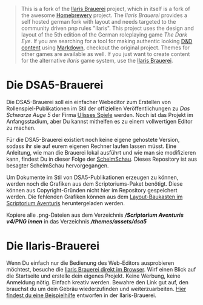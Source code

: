 > This is a fork of the [Ilaris Brauerei](https://github.com/Ilaris-Tools/IlarisBrauerei) project, which in itself is a fork of the awesome [Homebrewery](https://homebrewery.naturalcrit.com) project. The *Ilaris Brauerei* provides a self hosted german fork with layout and needs targeted to the community driven pnp rules "Ilaris". This project uses the design and layout of the 5th edition of the German roleplaying game *The Dark Eye*. If you are searching for a tool for making authentic looking [D&D content](https://dnd.wizards.com/products/tabletop-games/rpg-products/rpg_playershandbook) using [Markdown](https://github.com/adam-p/markdown-here/wiki/Markdown-Cheatsheet), checkout the original project. Themes for other games are available as well. If you just want to create content for the alternative *Ilaris* game system, use the [Ilaris Brauerei](https://brauerei.ilaris-online.de/).
 
# Die DSA5-Brauerei

Die DSA5-Brauerei soll ein einfacher Webeditor zum Erstellen von Rollenspiel-Publikationen im Stil der offiziellen Veröffentlichungen zu *Das Schwarze Auge 5* der Firma [Ulisses Spiele](https://ulisses-spiele.de) werden. Noch ist das Projekt im Anfangsstadium, aber Du kannst mithelfen es zu einem vollwertigen Editor zu machen.

Für die DSA5-Brauerei existiert noch keine eigene gehostete Version, sodass ihr sie auf eurem eigenen Rechner laufen lassen müsst. Eine Anleitung, wie man die Brauerei lokal ausführt und wie man sie modifizieren kann, findest Du in dieser Folge der [SchelmSchau](https://youtu.be/Jj5S6jwzf1Y). Dieses Repository ist aus besagter SchelmSchau hervorgegangen.

Um Dokumente im Stil von DSA5-Publikationen erzeugen zu können, werden noch die Grafiken aus dem Scriptoriums-Paket benötigt. Diese können aus Copyright-Gründen nicht hier im Repository gespeichert werden. Die fehlenden Grafiken können aus dem [Layout-Baukasten im Scriptorium Aventuris](https://www.ulisses-ebooks.de/product/197880/Scriptorium-Aventuris--LayoutBaukasten) heruntergeladen werden.

Kopiere alle .png-Dateien aus dem Verzeichnis ***/Scriptorium Aventuris v4/PNG innen*** in das Verzeichnis ***/themes/assets/dsa5***

# Die Ilaris-Brauerei

Wenn Du einfach nur die Bedienung des Web-Editors ausprobieren möchtest, besuche die [Ilaris Brauerei direkt im Browser](https://brauerei.ilaris-online.de). Wirf einen Blick auf die Startseite und erstelle dein eigenes Projekt. Keine Werbung, keine Anmeldung nötig. Einfach kreativ werden. Bewahre den Link gut auf, den brauchst du um dein Gebräu wiederzufinden und weiterzuarbeiten. [Hier findest du eine Beispielhilfe](https://brauerei.ilaris-online.de/share/thZtbIr1lFHh) entworfen in der Ilaris-Brauerei.
